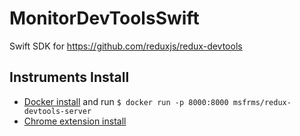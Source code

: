 # MonitorDevToolsSwift
Swift SDK for https://github.com/reduxjs/redux-devtools
## Instruments Install
* [Docker install](https://www.docker.com/get-started) and run
`$ docker run -p 8000:8000 msfrms/redux-devtools-server`
* [Chrome extension install](https://chrome.google.com/webstore/detail/redux-devtools/lmhkpmbekcpmknklioeibfkpmmfibljd)
